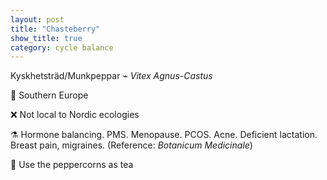 ```yaml
---
layout: post
title: "Chasteberry"
show_title: true
category: cycle balance
---
```


Kyskhetsträd/Munkpeppar ⌁ *Vitex Agnus-Castus*

📍 Southern Europe

❌ Not local to Nordic ecologies

⚗️ Hormone balancing. PMS. Menopause. PCOS. Acne. Deficient lactation. Breast pain, migraines. (Reference: *Botanicum Medicinale*)

🍵 Use the peppercorns as tea